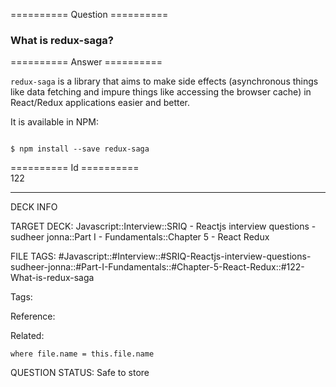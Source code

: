 ========== Question ==========  

### What is redux-saga?  

========== Answer ==========  

`redux-saga` is a library that aims to make side effects (asynchronous things like data fetching and impure things like accessing the browser cache) in React/Redux applications easier and better.

It is available in NPM:

<!-- codeblock-start -->
<pre><code class="hljs language-console"><span class="hljs-meta prompt_">
$ </span><span class="bash">npm install --save redux-saga</span>
</code></pre>
<!-- codeblock-end -->

========== Id ==========  
122

---

DECK INFO

TARGET DECK: Javascript::Interview::SRIQ - Reactjs interview questions - sudheer jonna::Part I - Fundamentals::Chapter 5 - React Redux

FILE TAGS: #Javascript::#Interview::#SRIQ-Reactjs-interview-questions-sudheer-jonna::#Part-I-Fundamentals::#Chapter-5-React-Redux::#122-What-is-redux-saga

Tags:

Reference:

Related:

```dataview
where file.name = this.file.name
```
QUESTION STATUS: Safe to store
